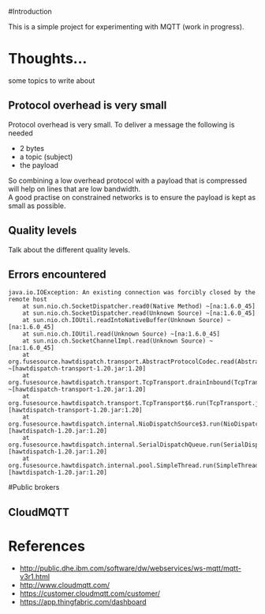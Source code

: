 #Introduction

This is a simple project for experimenting with MQTT
(work in progress).

# Thoughts...

some topics to write about

## Protocol overhead is very small

Protocol overhead is very small. To deliver a message the following is needed

- 2 bytes
- a topic (subject)
- the payload 

So combining a low overhead protocol with a payload that is compressed will help on lines that are low bandwidth.  
A good practise on constrained networks is to ensure the payload is kept as small as possible. 

## Quality levels

Talk about the different quality levels.

## Errors encountered

	java.io.IOException: An existing connection was forcibly closed by the remote host
		at sun.nio.ch.SocketDispatcher.read0(Native Method) ~[na:1.6.0_45]
		at sun.nio.ch.SocketDispatcher.read(Unknown Source) ~[na:1.6.0_45]
		at sun.nio.ch.IOUtil.readIntoNativeBuffer(Unknown Source) ~[na:1.6.0_45]
		at sun.nio.ch.IOUtil.read(Unknown Source) ~[na:1.6.0_45]
		at sun.nio.ch.SocketChannelImpl.read(Unknown Source) ~[na:1.6.0_45]
		at org.fusesource.hawtdispatch.transport.AbstractProtocolCodec.read(AbstractProtocolCodec.java:326) ~[hawtdispatch-transport-1.20.jar:1.20]
		at org.fusesource.hawtdispatch.transport.TcpTransport.drainInbound(TcpTransport.java:706) ~[hawtdispatch-transport-1.20.jar:1.20]
		at org.fusesource.hawtdispatch.transport.TcpTransport$6.run(TcpTransport.java:588) [hawtdispatch-transport-1.20.jar:1.20]
		at org.fusesource.hawtdispatch.internal.NioDispatchSource$3.run(NioDispatchSource.java:209) [hawtdispatch-1.20.jar:1.20]
		at org.fusesource.hawtdispatch.internal.SerialDispatchQueue.run(SerialDispatchQueue.java:100) [hawtdispatch-1.20.jar:1.20]
		at org.fusesource.hawtdispatch.internal.pool.SimpleThread.run(SimpleThread.java:77) [hawtdispatch-1.20.jar:1.20]

#Public brokers

## CloudMQTT

# References

- http://public.dhe.ibm.com/software/dw/webservices/ws-mqtt/mqtt-v3r1.html
- http://www.cloudmqtt.com/
- https://customer.cloudmqtt.com/customer/
- https://app.thingfabric.com/dashboard